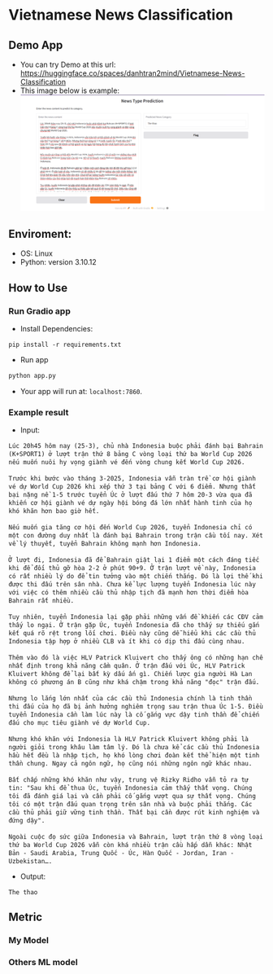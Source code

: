 # Vietnamese News Classification

## Demo App

- You can try Demo at this url: https://huggingface.co/spaces/danhtran2mind/Vietnamese-News-Classification
- This image below is example: ![Demo App Screenshot](https://github.com/danhtran2mind/Vietnamese-News-Classification/blob/main/visualization/demo_app.png)

## Enviroment:
- OS: Linux
- Python: version 3.10.12

## How to Use

### Run Gradio app
- Install Dependencies:
```
pip install -r requirements.txt
```
- Run app
```python
python app.py
```
- Your app will run at: `localhost:7860`.
### Example result
- Input:
```
Lúc 20h45 hôm nay (25-3), chủ nhà Indonesia buộc phải đánh bại Bahrain (K+SPORT1) ở lượt trận thứ 8 bảng C vòng loại thứ ba World Cup 2026 nếu muốn nuôi hy vọng giành vé đến vòng chung kết World Cup 2026.

Trước khi bước vào tháng 3-2025, Indonesia vẫn tràn trề cơ hội giành vé dự World Cup 2026 khi xếp thứ 3 tại bảng C với 6 điểm. Nhưng thất bại nặng nề 1-5 trước tuyển Úc ở lượt đấu thứ 7 hôm 20-3 vừa qua đã khiến cơ hội giành vé dự ngày hội bóng đá lớn nhất hành tinh của họ khó khăn hơn bao giờ hết.

Nếu muốn gia tăng cơ hội đến World Cup 2026, tuyển Indonesia chỉ có một con đường duy nhất là đánh bại Bahrain trong trận cầu tối nay. Xét về lý thuyết, tuyển Bahrain không mạnh hơn Indonesia. 

Ở lượt đi, Indonesia đã để Bahrain giật lại 1 điểm một cách đáng tiếc khi để đối thủ gỡ hòa 2-2 ở phút 90+9. Ở trận lượt về này, Indonesia có rất nhiều lý do để tin tưởng vào một chiến thắng. Đó là lợi thế khi được thi đấu trên sân nhà. Chưa kể lực lượng tuyển Indonesia lúc này với việc có thêm nhiều cầu thủ nhập tịch đã mạnh hơn thời điểm hòa Bahrain rất nhiều.

Tuy nhiên, tuyển Indonesia lại gặp phải những vấn đề khiến các CĐV cảm thấy lo ngại. Ở trận gặp Úc, tuyển Indonesia đã cho thấy sự thiếu gắn kết quá rõ rệt trong lối chơi. Điều này cũng dễ hiểu khi các cầu thủ Indonesia tập hợp ở nhiều CLB và ít khi có dịp thi đấu cùng nhau.

Thêm vào đó là việc HLV Patrick Kluivert cho thấy ông có những hạn chế nhất định trong khả năng cầm quân. Ở trận đấu với Úc, HLV Patrick Kluivert không để lại bất kỳ dấu ấn gì. Chiến lược gia người Hà Lan không có phương án B cũng như khá chậm trong khả năng "đọc" trận đấu.

Nhưng lo lắng lớn nhất của các cầu thủ Indonesia chính là tinh thần thi đấu của họ đã bị ảnh hưởng nghiêm trọng sau trận thua Úc 1-5. Điều tuyển Indonesia cần làm lúc này là cố gắng vực dậy tinh thần để chiến đấu cho mục tiêu giành vé dự World Cup.  

Nhưng khó khăn với Indonesia là HLV Patrick Kluivert không phải là người giỏi trong khâu làm tâm lý. Đó là chưa kể các cầu thủ Indonesia hầu hết đều là nhập tịch, họ khó lòng chơi đoàn kết thể hiện một tinh thần chung. Ngay cả ngôn ngữ, họ cũng nói những ngôn ngữ khác nhau.

Bất chấp những khó khăn như vậy, trung vệ Rizky Ridho vẫn tỏ ra tự tin: "Sau khi để thua Úc, tuyển Indonesia cảm thấy thất vọng. Chúng tôi đã đánh giá lại và cần phải cố gắng vượt qua sự thất vọng. Chúng tôi có một trận đấu quan trọng trên sân nhà và buộc phải thắng. Các cầu thủ phải giữ vững tinh thần. Thất bại cần được rút kinh nghiệm và đứng dậy".

Ngoài cuộc đọ sức giữa Indonesia và Bahrain, lượt trận thứ 8 vòng loại thứ ba World Cup 2026 vẫn còn khá nhiều trận cầu hấp dẫn khác: Nhật Bản - Saudi Arabia, Trung Quốc - Úc, Hàn Quốc - Jordan, Iran - Uzbekistan….
```

- Output:

```
The thao
```
## Metric
### My Model

### Others ML model

